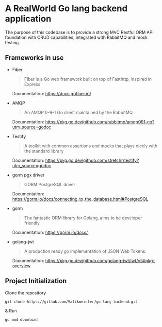 # A RealWorld Go lang backend application
The purpose of this codebase is to provide a strong MVC Restful ORM API foundation with CRUD capabilities, integrated with RabbitMQ and mock testing. 

## Frameworks in use

- Fiber
  > Fiber is a Go web framework built on top of Fasthttp, inspired in Express
  
  Documentation: https://docs.gofiber.io/
  
- AMQP
  > An AMQP 0-9-1 Go client maintained by the RabbitMQ

  Documentation: https://pkg.go.dev/github.com/rabbitmq/amqp091-go?utm_source=godoc
  
- Testify
  > A toolkit with common assertions and mocks that plays nicely with the standard library

  Documentation: https://pkg.go.dev/github.com/stretchr/testify?utm_source=godoc

- gorm pgx driver
  > GORM PostgreSQL driver 

  Documentation: https://gorm.io/docs/connecting_to_the_database.html#PostgreSQL

- gorm
  > The fantastic ORM library for Golang, aims to be developer friendly

  Documentation: https://gorm.io/docs/

- golang-jwt
  > A production ready go implementation of JSON Web Tokens.

  Documentation: https://pkg.go.dev/github.com/golang-jwt/jwt/v5#pkg-overview


## Project Initialization 

Clone the repository

```
git clone https://github.com/Valikmeister/go-lang-backend.git
```
& Run

```
go mod download
```

